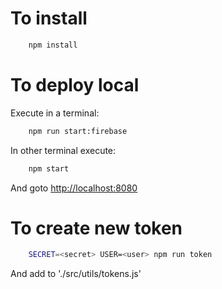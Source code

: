 # To install 

```bash
	npm install
```

# To deploy local

Execute in a terminal:

```bash
	npm run start:firebase
```

In other terminal execute:

```bash
	npm start
```

And goto [http://localhost:8080](http://localhost:8080)

# To create new token

```bash
	SECRET=<secret> USER=<user> npm run token
```

And add to './src/utils/tokens.js'
